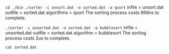 `cd ./bin`
`./sorter -i unsort.dat -o sorted.dat -a qsort`
infile = unsort.dat outfile = sorted.dat algorithms = qsort
The sorting process costs 666ns to complete.
   
`./sorter -i unsorted.dat -o sorted.dat -a bubblesort`
infile = unsorted.dat outfile = sorted.dat algorithm = bubblesort
The sorting process costs 2us to complete.

`cat sorted.dat`
